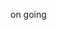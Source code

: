 <!-- ![wifi](https://github.com/user-attachments/assets/46f39e43-edc9-4834-b9e8-1dd116f11bf8) -->
<!-- ![volt]([https://github.com/user-attachments/assets/c09a419d-43aa-43a5-a71f-0cdb51db6e30](https://github.com/user-attachments/assets/82536bae-e9aa-4ce5-9eb5-bb46a5da7aa3)) -->
<!-- ![toilet](https://github.com/user-attachments/assets/9a08c556-0198-45f5-bd50-160cc50b03bf) -->
<!-- ![restarea](https://github.com/user-attachments/assets/40453fd1-c914-4c1d-a6df-aa06d4de81ad) -->
<!-- ![petrol](https://github.com/user-attachments/assets/8651e7a2-a374-494d-bfd1-8c6fcaac8bfe) -->
<!-- ![countryside](https://github.com/user-attachments/assets/1fde8d4a-5d26-42a1-8d9f-57cbad6b43bc) -->
<!-- ![campsite](https://github.com/user-attachments/assets/60d95381-b364-45c2-8164-1ac0d347498a) -->
<!-- ![campground](https://github.com/user-attachments/assets/594b1178-e803-4e55-8c36-2c0dc2544deb) -->
<!-- ![beach](https://github.com/user-attachments/assets/f0748579-7246-4ede-9c78-6a753a035144) -->
<!-- ![autocamp](https://github.com/user-attachments/assets/3e5b77df-0042-461d-b3fe-56cb1648c372) -->
on going

<!-- ![user](https://github.com/user-attachments/assets/6dda4d4e-2657-4ca0-8c2e-50642f0ff03b) -->
